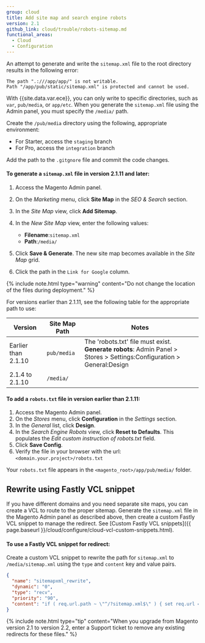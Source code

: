```yaml
---
group: cloud
title: Add site map and search engine robots
version: 2.1
github_link: cloud/trouble/robots-sitemap.md
functional_areas:
  - Cloud
  - Configuration
---
```

An attempt to generate and write the `sitemap.xml` file to the root directory results in the following error:

```
The path ".:///app/app/" is not writable.
Path "/app/pub/static/sitemap.xml" is protected and cannot be used.
```

With {{site.data.var.ece}}, you can only write to specific directories, such as `var`, `pub/media`, or `app/etc`. When you generate the `sitemap.xml` file using the Admin panel, you must specify the `/media/` path.

Create the `/pub/media` directory using the following, appropriate environment:

-  For Starter, access the `staging` branch
-  For Pro, access the `integration` branch

Add the path to the `.gitgnore` file and commit the code changes.

#### To generate a `sitemap.xml` file in version 2.1.11 and later:

1.  Access the Magento Admin panel.
1.  On the _Marketing_ menu, click **Site Map** in the _SEO & Search_ section.
1.  In the _Site Map_ view, click **Add Sitemap**.
1.  In the _New Site Map_ view, enter the following values:

    -  **Filename**:`sitemap.xml`
    -  **Path**:`/media/`

1.  Click **Save & Generate**. The new site map becomes available in the _Site Map_ grid.
1.  Click the path in the `Link for Google` column.

{% include note.html type="warning" content="Do not change the location of the files during deployment." %}

For versions earlier than 2.1.11, see the following table for the appropriate path to use:

Version | Site Map Path | Notes
--- | --- | ---
Earlier than 2.1.10 | `pub/media` | The 'robots.txt' file must exist.<br>**Generate robots**: Admin Panel > Stores > Settings:Configuration > General:Design
2.1.4 to 2.1.10 | `/media/` | 

#### To add a `robots.txt` file in version earlier than 2.1.11:

1.  Access the Magento Admin panel.
1.  On the _Stores_ menu, click **Configuration** in the _Settings_ section.
1.  In the _General_ list, click **Design**.
1.  In the _Search Engine Robots_ view, click **Reset to Defaults**. This populates the _Edit custom instruction of robots.txt_ field.
1.  Click **Save Config**.
1.  Verify the file in your browser with the url: `<domain.your.project>/robots.txt`

Your `robots.txt` file appears in the `<magento_root>/app/pub/media/` folder.

## Rewrite using Fastly VCL snippet
 If you have different domains and you need separate site maps, you can create a VCL to route to the proper sitemap. Generate the `sitemap.xml` file in the Magento Admin panel as described above, then create a custom Fastly VCL snippet to manage the redirect. See [Custom Fastly VCL snippets]({{ page.baseurl }}/cloud/configure/cloud-vcl-custom-snippets.html).

#### To use a Fastly VCL snippet for redirect:
Create a custom VCL snippet to rewrite the path for `sitemap.xml` to `/media/sitemap.xml` using the `type` and `content` key and value pairs.

```json
{ 
  "name": "sitemapxml_rewrite",
  "dynamic": "0",
  "type": "recv",
  "priority": "90",
  "content": "if ( req.url.path ~ \"^/?sitemap.xml$\" ) { set req.url = \"/media/sitemap.xml\"; }" 
}
```

{% include note.html type="tip" content="When you upgrade from Magento version 2.1 to version 2.2, enter a Support ticket to remove any existing redirects for these files." %}